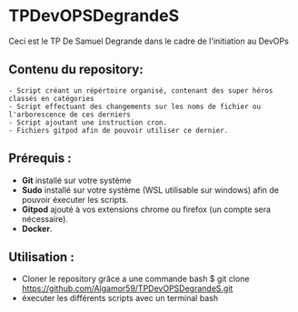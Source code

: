 # TPDevOPSDegrandeS

Ceci est le TP De Samuel Degrande dans le cadre de l'initiation au DevOPs

## Contenu du repository:


    - Script créant un répértoire organisé, contenant des super héros classés en catégories
    - Script effectuant des changements sur les noms de fichier ou l'arborescence de ces derniers
    - Script ajoutant une instruction cron.
    - Fichiers gitpod afin de pouvoir utiliser ce dernier.

## Prérequis :

- **Git** installé sur votre système
- **Sudo** installé sur votre système (WSL utilisable sur windows) afin de pouvoir éxecuter les scripts.
- **Gitpod** ajouté à vos extensions chrome ou firefox (un compte sera nécessaire).
- **Docker**.

## Utilisation :

- Cloner le repository grâce a une commande bash $ git clone https://github.com/Algamor59/TPDevOPSDegrandeS.git
- éxecuter les différents scripts avec un terminal bash

